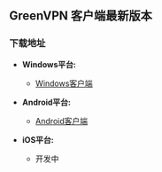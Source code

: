 ## GreenVPN 客户端最新版本
### 下载地址
- **Windows平台:**
  * [Windows客户端](https://raw.githubusercontent.com/newbreedlimited/greenvpn/master/GreenVPN_1.08.zip)

- **Android平台:**
  * [Android客户端](https://github.com/newbreedlimited/greenvpn/blob/master/green_1.1.apk?raw=true)

- **iOS平台:**
  * 开发中
